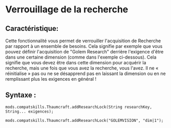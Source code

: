 # Verrouillage de la recherche

## Caractéristique:

Cette fonctionnalité vous permet de verrouiller l'acquisition de Recherche par rapport à un ensemble de besoins. Cela signifie par exemple que vous pouvez définir l'acquisition de "Golem Research" derrière l'exigence d'être dans une certaine dimension (comme dans l'exemple ci-dessous). Cela signifie que vous devez être dans cette dimension pour acquérir la recherche, mais une fois que vous avez la recherche, vous l'avez. Il ne « réinitialise » pas ou ne se désapprend pas en laissant la dimension ou en ne remplissant plus les exigences en général !

## Syntaxe :

    mods.compatskills.Thaumcraft.addResearchLock(String researchKey, String... exigences);
    
    mods.compatskills.Thaumcraft.addResearchLock("GOLEMVISION", "dim|1");